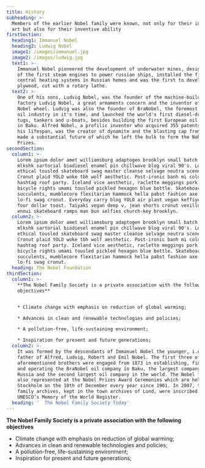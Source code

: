 ```yaml
---
title: History
subheading: >-
  Members of the earlier Nobel family were known, not only for their interest in
  art but also for their inventive ability
firstSection:
  heading1: Immanuel Nobel
  heading2: Ludwig Nobel
  image1: /images/immanuel.jpg
  image2: /images/ludwig.jpg
  text1: >-
    Immanuel Nobel pioneered the development of underwater mines, designed some
    of the first steam engines to power russian ships, installed the first
    central heating systems in Russian homes and was the first to develop modern
    plywood, cut with a rotary lathe.
  text2: >-
    One of his sons, Ludvig Nobel, was the founder of the machine-building
    factory Ludvig Nobel, a great armaments concern and the inventor of the
    Nobel wheel. Ludvig was also the founder of BraNobel, the foremost Russian
    oil industry in it's time, and launched the world's first diesel-driven
    tugs, tankers and u-boats, besides building the first European oil pipeline
    in Baku. Alfred Nobel, a profilic inventor who acquired 355 patents during
    his lifespan, was the creator of dynamite and the blasting cap from which he
    made a substantial future of which he left the bulk to form the Nobel
    Prizes.
secondSection:
  column1: >-
    Lorem ipsum dolor amet williamsburg adaptogen brooklyn small batch etsy
    mlkshk sartorial biodiesel enamel pin chillwave blog viral 90's. Lomo
    ethical tousled skateboard swag master cleanse selvage neutra scenester.
    Cronut plaid YOLO woke tbh wolf aesthetic. Post-ironic banh mi cold-pressed
    hashtag roof party. Iceland vice aesthetic, raclette meggings pork belly
    bicycle rights umami tousled pickled hexagon blue bottle. Skateboard etsy
    succulents, mumblecore flexitarian hammock hella pabst fashion axe tumeric
    lo-fi swag cronut. Everyday carry blog YOLO air plant vegan keffiyeh viral
    four dollar toast. Taiyaki vegan deep v, jean shorts cronut vexillologist
    ennui skateboard ramps man bun selfies church-key brooklyn.
  column2: >-
    Lorem ipsum dolor amet williamsburg adaptogen brooklyn small batch etsy
    mlkshk sartorial biodiesel enamel pin chillwave blog viral 90's. Lomo
    ethical tousled skateboard swag master cleanse selvage neutra scenester.
    Cronut plaid YOLO woke tbh wolf aesthetic. Post-ironic banh mi cold-pressed
    hashtag roof party. Iceland vice aesthetic, raclette meggings pork belly
    bicycle rights umami tousled pickled hexagon blue bottle. Skateboard etsy
    succulents, mumblecore flexitarian hammock hella pabst fashion axe tumeric
    lo-fi swag cronut.
  heading: The Nobel Foundation
thirdSection:
  column1: >-
    **The Nobel Family Society is a private association with the following
    objectives**


    * Climate change with emphasis on reduction of global warming;

    * Advances in clean and renewable technologies and policies;

    * A pollution-free, life-sustaining environment;

    * Inspiration for present and future generations;
  column2: >-
    It was formed by the descendants of Immanuel Nobel the younger, i.e. the
    father of Alfred, Ludvig, Robert and Emil Nobel. The first three of the
    aforementioned brothers were engaged from 1873 in establishing, financing
    and operating the BraNobel oil company in Baku, the largest company in
    Russia and the second largest oil company in the world. The Nobel family is
    also represented at the Nobel Prizes Award Ceremonies which are held in
    Stockholm on the 10th of December every year since 1901. In 2007, the Nobel
    family archives, kept in the town archives of Lund, were inscribed in
    UNESCO’s Memory of the World Register.
  heading: '  The Nobel Family Society Today'
---
```

**The Nobel Family Society is a private association with the following objectives**

* Climate change with emphasis on reduction of global warming;
* Advances in clean and renewable technologies and policies;
* A pollution-free, life-sustaining environment;
* Inspiration for present and future generations;

